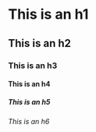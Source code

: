 # This is an h1

## This is an h2

### This is an h3

#### This is an h4

##### This is an h5

###### This is an h6
